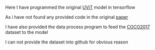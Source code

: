 
Here I have programmed the original [UViT](https://arxiv.org/abs/2112.09747) model in tensorflow

As i have not found any provided code in the original [paper](https://arxiv.org/abs/2112.09747)

I have also provided the data process program to feed the [COCO2017](https://www.kaggle.com/datasets/awsaf49/coco-2017-dataset) dataset to the model

I can not provide the dataset into github for obvious reason




